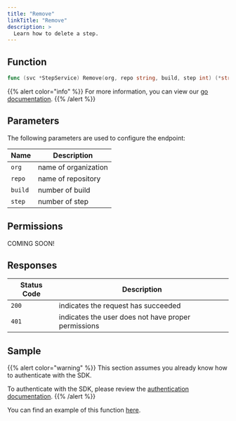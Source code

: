 ```yaml
---
title: "Remove"
linkTitle: "Remove"
description: >
  Learn how to delete a step.
---
```


## Function

```go
func (svc *StepService) Remove(org, repo string, build, step int) (*string, *Response, error)
```

{{% alert color="info" %}}
For more information, you can view our [go documentation](https://godoc.org/github.com/go-vela/sdk-go/vela#StepService.Remove).
{{% /alert %}}

## Parameters

The following parameters are used to configure the endpoint:

| Name    | Description          |
| ------- | -------------------- |
| `org`   | name of organization |
| `repo`  | name of repository   |
| `build` | number of build      |
| `step`  | number of step       |

## Permissions

COMING SOON!

## Responses

| Status Code | Description                                         |
| ----------- | --------------------------------------------------- |
| `200`       | indicates the request has succeeded                 |
| `401`       | indicates the user does not have proper permissions |

## Sample

{{% alert color="warning" %}}
This section assumes you already know how to authenticate with the SDK.

To authenticate with the SDK, please review the [authentication documentation](/docs/sdk/authentication/).
{{% /alert %}}

You can find an example of this function [here](https://godoc.org/github.com/go-vela/sdk-go/vela#example-StepService-Remove).
